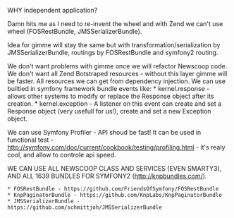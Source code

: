 WHY independent application?

Damn hits me as I need to re-invent the wheel and with Zend we can't use wheel (FOSRestBundle, JMSSerializerBundle).

Idea for gimme will stay the same but with transformation/serialization by JMSSerializerBundle, routings by FOSRestBundle and symfony2 routing. 

We don't want problems with gimme once we will refactor Newscoop code.
We don't want all Zend Botstraped resources - without this layer gimme will be faster.
All resources we can get from dependency injection.
We can use builtied in symfony framework bundle events like:
	* kernel.response - allows other systems to modify or replace the Response object after its creation.
	* kernel.exception - A listener on this event can create and set a Response object (very usefull for us!), create and set a new Exception object.

We can use Symfony Profiler - API shoud be fast! It can be used in functional test - http://symfony.com/doc/current/cookbook/testing/profiling.html - it's realy cool, and allow to controle api speed.

WE CAN USE ALL NEWSCOOP CLASS AND SERVICES (EVEN SMARTY3), AND ALL 1639 BUNDLES FOR SYMFONY2 (http://knpbundles.com/).

	* FOSRestBundle - https://github.com/FriendsOfSymfony/FOSRestBundle
	* KnpPaginatorBundle - https://github.com/KnpLabs/KnpPaginatorBundle
	* JMSSerializerBundle - https://github.com/schmittjoh/JMSSerializerBundle
